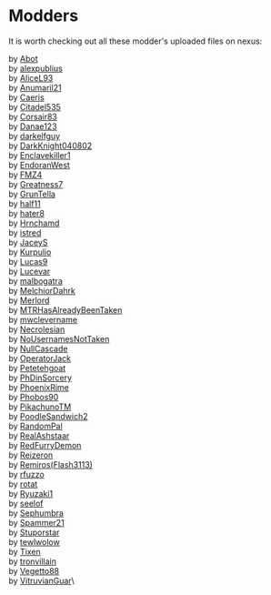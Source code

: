 # Modders

It is worth checking out all these modder's uploaded files on nexus:

by [Abot](https://www.nexusmods.com/morrowind/users/38047)\
by [alexpublius](https://www.nexusmods.com/morrowind/users/49943436)\
by [AliceL93](https://www.nexusmods.com/morrowind/users/4709296)\
by [Anumaril21](https://www.nexusmods.com/morrowind/users/60236996)\
by [Caeris](https://www.nexusmods.com/morrowind/users/43442372)\
by [Citadel535](https://www.nexusmods.com/morrowind/users/23131859)\
by [Corsair83](https://www.nexusmods.com/morrowind/users/23131859)\
by [Danae123](https://www.nexusmods.com/morrowind/users/1233897)\
by [darkelfguy](https://www.nexusmods.com/morrowind/users/19250)\
by [DarkKnight040802](https://www.nexusmods.com/morrowind/users/89255633)\
by [Enclavekiller1](https://www.nexusmods.com/morrowind/users/20927579)\
by [EndoranWest](https://www.nexusmods.com/morrowind/users/44230747)\
by [FMZ4](https://www.nexusmods.com/morrowind/users/87930688)\
by [Greatness7](https://www.nexusmods.com/morrowind/users/64030)\
by [GrunTella](https://www.nexusmods.com/morrowind/users/2356095)\
by [half11](https://www.nexusmods.com/morrowind/users/36879320)\
by [hater8](https://www.nexusmods.com/morrowind/users/57926276)\
by [Hrnchamd](https://www.nexusmods.com/morrowind/users/843673)\
by [istred](https://www.nexusmods.com/morrowind/users/2476481)\
by [JaceyS](https://www.nexusmods.com/morrowind/users/44686767)\
by [Kurpulio](https://www.nexusmods.com/morrowind/users/83970208)\
by [Lucas9](https://www.nexusmods.com/morrowind/users/14600469)\
by [Lucevar](https://www.nexusmods.com/morrowind/users/3099525)\
by [malbogatra](https://www.nexusmods.com/morrowind/users/3785301)\
by [MelchiorDahrk](https://www.nexusmods.com/morrowind/users/962116)\
by [Merlord](https://www.nexusmods.com/morrowind/users/3040468)\
by [MTRHasAlreadyBeenTaken](https://www.nexusmods.com/morrowind/users/88247468)\
by [mwclevername](https://www.nexusmods.com/morrowind/users/102938538)\
by [Necrolesian](https://www.nexusmods.com/morrowind/users/70336838)\
by [NoUsernamesNotTaken](https://www.nexusmods.com/morrowind/users/50837536)\
by [NullCascade](https://www.nexusmods.com/morrowind/users/26153919)\
by [OperatorJack](https://www.nexusmods.com/morrowind/users/61791411)\
by [Petetehgoat](https://www.nexusmods.com/morrowind/users/25319994)\
by [PhDinSorcery](https://www.nexusmods.com/morrowind/users/8404526)\
by [PhoenixRime](https://www.nexusmods.com/morrowind/users/2250219)\
by [Phobos90](https://www.nexusmods.com/morrowind/users/2470746)\
by [PikachunoTM](https://www.nexusmods.com/morrowind/users/16269634)\
by [PoodleSandwich2](https://www.nexusmods.com/morrowind/users/45710542)\
by [RandomPal](https://www.nexusmods.com/morrowind/users/59284071)\
by [RealAshstaar](https://www.nexusmods.com/morrowind/users/48605)\
by [RedFurryDemon](https://www.nexusmods.com/morrowind/users/46908543)\
by [Reizeron](https://www.nexusmods.com/morrowind/users/32410819)\
by [Remiros(Flash3113)](https://www.nexusmods.com/morrowind/users/899234)\
by [rfuzzo](https://www.nexusmods.com/morrowind/users/16300749)\
by [rotat](https://www.nexusmods.com/morrowind/users/40752190)\
by [Ryuzaki1](https://www.nexusmods.com/morrowind/users/3890785)\
by [seelof](https://www.nexusmods.com/morrowind/users/4139826)\
by [Sephumbra](https://www.nexusmods.com/morrowind/users/3827919)\
by [Spammer21](https://www.nexusmods.com/morrowind/users/140139148)\
by [Stuporstar](https://www.nexusmods.com/morrowind/users/526886)\
by [tewlwolow](https://www.nexusmods.com/morrowind/users/1152341)\
by [Tixen](https://www.nexusmods.com/morrowind/users/1873299)\
by [tronvillain](https://www.nexusmods.com/morrowind/users/597111)\
by [Vegetto88](https://www.nexusmods.com/morrowind/users/4655319)\
by [VitruvianGuar](https://www.nexusmods.com/morrowind/users/34081875)\
